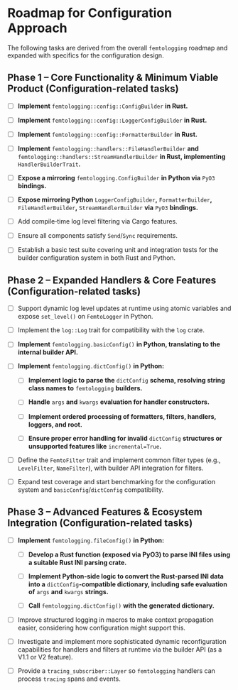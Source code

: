 # Roadmap for Configuration Approach

The following tasks are derived from the overall `femtologging` roadmap and expanded with specifics for the configuration design.

## Phase 1 – Core Functionality & Minimum Viable Product (Configuration-related tasks)

- [ ] **Implement** `femtologging::config::ConfigBuilder` **in Rust.**

- [ ] **Implement** `femtologging::config::LoggerConfigBuilder` **in Rust.**

- [ ] **Implement** `femtologging::config::FormatterBuilder` **in Rust.**

- [ ] **Implement** `femtologging::handlers::FileHandlerBuilder` **and** `femtologging::handlers::StreamHandlerBuilder` **in Rust, implementing** `HandlerBuilderTrait`**.**

- [ ] **Expose a mirroring** `femtologging.ConfigBuilder` **in Python via** `PyO3` **bindings.**

- [ ] **Expose mirroring Python** `LoggerConfigBuilder`**,** `FormatterBuilder`**,** `FileHandlerBuilder`**,** `StreamHandlerBuilder` **via** `PyO3` **bindings.**

- [ ] Add compile‑time log level filtering via Cargo features.

- [ ] Ensure all components satisfy `Send`/`Sync` requirements.

- [ ] Establish a basic test suite covering unit and integration tests for the builder configuration system in both Rust and Python.

## Phase 2 – Expanded Handlers & Core Features (Configuration-related tasks)

- [ ] Support dynamic log level updates at runtime using atomic variables and expose `set_level()` on `FemtoLogger` in Python.

- [ ] Implement the `log::Log` trait for compatibility with the `log` crate.

- [ ] **Implement** `femtologging.basicConfig()` **in Python, translating to the internal builder API.**

- [ ] **Implement** `femtologging.dictConfig()` **in Python:**

  - [ ] **Implement logic to parse the** `dictConfig` **schema, resolving string class names to** `femtologging` **builders.**

  - [ ] **Handle** `args` **and** `kwargs` **evaluation for handler constructors.**

  - [ ] **Implement ordered processing of formatters, filters, handlers, loggers, and root.**

  - [ ] **Ensure proper error handling for invalid** `dictConfig` **structures or unsupported features like** `incremental=True`**.**

- [ ] Define the `FemtoFilter` trait and implement common filter types (e.g., `LevelFilter`, `NameFilter`), with builder API integration for filters.

- [ ] Expand test coverage and start benchmarking for the configuration system and `basicConfig`/`dictConfig` compatibility.

## Phase 3 – Advanced Features & Ecosystem Integration (Configuration-related tasks)

- [ ] **Implement** `femtologging.fileConfig()` **in Python:**

  - [ ] **Develop a Rust function (exposed via PyO3) to parse INI files using a suitable Rust INI parsing crate.**

  - [ ] **Implement Python-side logic to convert the Rust-parsed INI data into a** `dictConfig`**-compatible dictionary, including safe evaluation of** `args` **and** `kwargs` **strings.**

  - [ ] **Call** `femtologging.dictConfig()` **with the generated dictionary.**

- [ ] Improve structured logging in macros to make context propagation easier, considering how configuration might support this.

- [ ] Investigate and implement more sophisticated dynamic reconfiguration capabilities for handlers and filters at runtime via the builder API (as a V1.1 or V2 feature).

- [ ] Provide a `tracing_subscriber::Layer` so `femtologging` handlers can process `tracing` spans and events.
